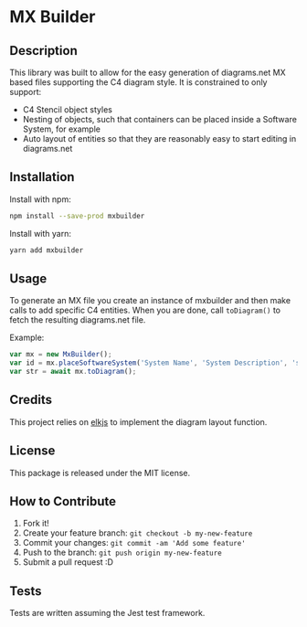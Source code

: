 # MX Builder

## Description

This library was built to allow for the easy generation of diagrams.net MX based files supporting the C4 diagram style. It is constrained to only support:

- C4 Stencil object styles
- Nesting of objects, such that containers can be placed inside a Software System, for example
- Auto layout of entities so that they are reasonably easy to start editing in diagrams.net

## Installation

Install with npm:

```bash
npm install --save-prod mxbuilder
```

Install with yarn:

```bash
yarn add mxbuilder
```

## Usage

To generate an MX file you create an instance of mxbuilder and then make calls to add specific C4 entities. When you are done, call `toDiagram()` to fetch the resulting diagrams.net file.

Example:
```js
var mx = new MxBuilder();
var id = mx.placeSoftwareSystem('System Name', 'System Description', 'ss001');
var str = await mx.toDiagram();
```

## Credits

This project relies on [elkjs](https://www.npmjs.com/package/elkjs) to implement the diagram layout function.

## License

This package is released under the MIT license.

## How to Contribute

1. Fork it!
2. Create your feature branch: `git checkout -b my-new-feature`
3. Commit your changes: `git commit -am 'Add some feature'`
4. Push to the branch: `git push origin my-new-feature`
5. Submit a pull request :D

## Tests

Tests are written assuming the Jest test framework.